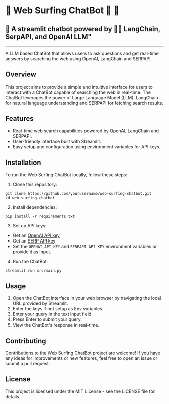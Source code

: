 # 🔎 Web Surfing ChatBot 🤖 💬
## 🚀 A streamlit chatbot powered by 🦜🔗 LangChain, SerpAPI, and OpenAI LLM"

---
A LLM based ChatBot that allows users to ask questions and get real-time answers by searching the web using OpenAI, LangChain and SERPAPI.

## Overview

This project aims to provide a simple and intuitive interface for users to interact with a ChatBot capable of searching the web in real-time. The ChatBot leverages the power of Large Language Model (LLM), LangChain for natural language understanding and SERPAPI for fetching search results.

## Features

- Real-time web search capabilities powered by OpenAI, LangChain and SERPAPI.
- User-friendly interface built with Streamlit.
- Easy setup and configuration using environment variables for API keys.

## Installation

To run the Web Surfing ChatBot locally, follow these steps:

1. Clone this repository:
```
git clone https://github.com/yourusername/web-surfing-chatbot.git
cd web-surfing-chatbot
```

2. Install dependencies:
```
pip install -r requirements.txt
```

3. Set up API keys:
- Get an [OpenAI API key](https://platform.openai.com/account/api-keys)
- Get an [SERP API key](https://serpapi.com/)      
- Set the `OPENAI_API_KEY` and `SERPAPI_API_KEY` environment variables or provide it as Input.

4. Run the ChatBot:
```
streamlit run src/main.py
```

## Usage

1. Open the ChatBot interface in your web browser by navigating the local URL provided by Streamlit.
2. Enter the keys if not setup as Env variables.
3. Enter your query in the text input field.
4. Press Enter to submit your query.
5. View the ChatBot's response in real-time.

## Contributing

Contributions to the Web Surfing ChatBot project are welcome! If you have any ideas for improvements or new features, feel free to open an issue or submit a pull request.

## License

This project is licensed under the MIT License - see the LICENSE file for details.

















